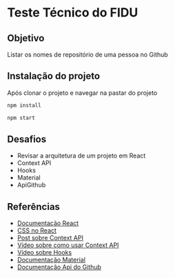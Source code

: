 # Teste Técnico do FIDU

## Objetivo

Listar os nomes de repositório de uma pessoa no Github

## Instalação do projeto

Após clonar o projeto e navegar na pastar do projeto

``` bash
npm install
```

``` bash
npm start
```

## Desafios

* Revisar a arquitetura de um projeto em React
* Context API
* Hooks
* Material
* ApiGithub

## Referências

* [Documentação React](https://pt-br.reactjs.org/docs/getting-started.html)
* [CSS no React](https://www.youtube.com/watch?v=muWXsk6KdMM&ab_channel=MarcoBruno)
* [Post sobre Context API](http://www2.decom.ufop.br/terralab/gerenciamento-de-estados-globais-no-react-como-utilizar-context-api/)
* [Vídeo sobre como usar Context API](https://www.youtube.com/watch?v=H6bCSzxxiNc&ab_channel=HenriqueCesp)
* [Vídeo sobre Hooks](https://www.youtube.com/watch?v=jcc9T-5inrk&ab_channel=Rocketseat)
* [Documentação Material](https://mui.com/pt/components/autocomplete/)
* [Documentação Api do Github](https://docs.github.com/pt/rest/guides/getting-started-with-the-rest-api)

